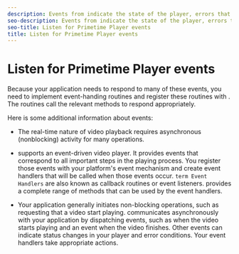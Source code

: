 ```yaml
---
description: Events from indicate the state of the player, errors that occur, the completion of actions that you have requested, such as a video starting to play, or actions that occur implicitly, such as an ad completing.
seo-description: Events from indicate the state of the player, errors that occur, the completion of actions that you have requested, such as a video starting to play, or actions that occur implicitly, such as an ad completing.
seo-title: Listen for Primetime Player events
title: Listen for Primetime Player events
---
```


# Listen for Primetime Player events

Because your application needs to respond to many of these events, you need to implement event-handing routines and register these routines with . The routines call the relevant  methods to respond appropriately.

Here is some additional information about events:
* The real-time nature of video playback requires asynchronous (nonblocking) activity for many  operations.
* supports an event-driven video player.
  It provides events that correspond to all important steps in the playing process. You register those events with your platform's event mechanism and create event handlers that will be called when those events occur. `term Event Handlers` are also known as callback routines or event listeners.  provides a complete range of methods that can be used by the event handlers.
  
  
* Your application generally initiates non-blocking operations, such as requesting that a video start playing.
  communicates asynchronously with your application by dispatching events, such as when the video starts playing and an event when the video finishes. Other events can indicate status changes in your player and error conditions. Your event handlers take appropriate actions.
  
  

